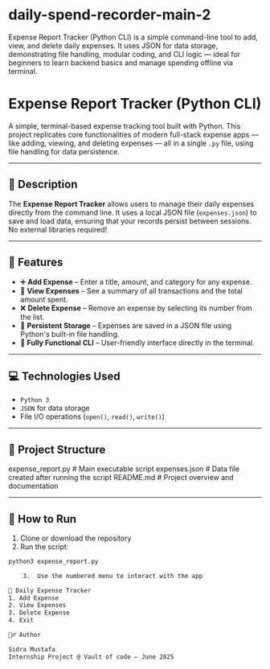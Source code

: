 # daily-spend-recorder-main-2

Expense Report Tracker (Python CLI) is a simple command-line tool to add, view, and delete daily expenses. It uses JSON for data storage, demonstrating file handling, modular coding, and CLI logic — ideal for beginners to learn backend basics and manage spending offline via terminal.

# Expense Report Tracker (Python CLI)

A simple, terminal-based expense tracking tool built with Python. This project replicates core functionalities of modern full-stack expense apps — like adding, viewing, and deleting expenses — all in a single `.py` file, using file handling for data persistence.

---

## 📌 Description

The **Expense Report Tracker** allows users to manage their daily expenses directly from the command line. It uses a local JSON file (`expenses.json`) to save and load data, ensuring that your records persist between sessions. No external libraries required!

---

## 🔧 Features

- ➕ **Add Expense** – Enter a title, amount, and category for any expense.
- 📃 **View Expenses** – See a summary of all transactions and the total amount spent.
- ❌ **Delete Expense** – Remove an expense by selecting its number from the list.
- 💾 **Persistent Storage** – Expenses are saved in a JSON file using Python's built-in file handling.
- 🧠 **Fully Functional CLI** – User-friendly interface directly in the terminal.

---

## 💻 Technologies Used

- `Python 3`
- `JSON` for data storage
- File I/O operations (`open()`, `read()`, `write()`)

---

## 📂 Project Structure

expense_report.py         # Main executable script
expenses.json             # Data file created after running the script
README.md                 # Project overview and documentation

---

## 🚀 How to Run

1. Clone or download the repository
2. Run the script:

```bash
python3 expense_report.py

	3.	Use the numbered menu to interact with the app

🔸 Daily Expense Tracker
1. Add Expense
2. View Expenses
3. Delete Expense
4. Exit

🙋‍♂️ Author

Sidra Mustafa
Internship Project @ Vault of code – June 2025

